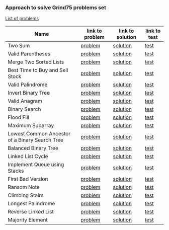 ### Approach to solve Grind75 problems set
[List of problems](https://www.techinterviewhandbook.org/grind75)


[//]: # (Problems list below)

| Name                                           | link to problem                                                         | link to solution                                                                 | link to test                                      |
|------------------------------------------------|-------------------------------------------------------------------------|----------------------------------------------------------------------------------|---------------------------------------------------|
| Two Sum                                        | [problem](https://leetcode.com/problems/two-sum/submissions/)           | [solution](./src/main/java/org/example/problems/two_sum/Solution.java)           | [test](./src/test/java/TwoSumTest.java)           |
| Valid Parentheses                              | [problem](https://leetcode.com/problems/valid-parentheses/submissions/) | [solution](./src/main/java/org/example/problems/valid_parentheses/Solution.java) | [test](./src/test/java/ValidParenthesesTest.java) |
| Merge Two Sorted Lists                         | [problem](https://leetcode.com/problems/merge-two-sorted-lists/) | [solution](./src/main/java/org/example/problems/merge_two_sorted_lists/Solution.java) | [test](./src/test/java/MergeTwoSortedListsTest.java) |
| Best Time to Buy and Sell Stock                | [problem](https://leetcode.com/problems/best-time-to-buy-and-sell-stock/) | [solution](./src/main/java/org/example/problems/best_time_to_buy_and_sell_stock/Solution.java) | [test](./src/test/java/BestTimeToBuyAndSellStockTest.java) |
| Valid Palindrome                               | [problem](https://leetcode.com/problems/valid-palindrome/) | [solution](./src/main/java/org/example/problems/best_time_to_buy_and_sell_stock/Solution.java) | [test](./src/test/java/BestTimeToBuyAndSellStockTest.java) |
| Invert Binary Tree                             | [problem](https://leetcode.com/problems/invert-binary-tree/) | [solution](./src/main/java/org/example/problems/invert_binary_tree/Solution.java) | [test](./src/test/java/InvertBinaryTreeTest.java) |
| Valid Anagram                                  | [problem](https://leetcode.com/problems/valid-anagram/) | [solution](./src/main/java/org/example/problems/valid_anagram/Solution.java) | [test](./src/test/java/ValidAnagramTest.java) |
| Binary Search                                  | [problem](https://leetcode.com/problems/binary-search/) | [solution](./src/main/java/org/example/problems/binary_search/Solution.java) | [test](./src/test/java/BinarySearchTest.java) |
| Flood Fill                                     | [problem](https://leetcode.com/problems/flood-fill/) | [solution](./src/main/java/org/example/problems/flood_fill/Solution.java) | [test](./src/test/java/FloodFillTest.java) |
| Maximum Subarray                               | [problem](https://leetcode.com/problems/maximum-subarray/) | [solution](./src/main/java/org/example/problems/maximum_subarray/Solution.java) | [test](./src/test/java/MaximumSubarrayTest.java) |
| Lowest Common Ancestor of a Binary Search Tree | [problem](https://leetcode.com/problems/lowest-common-ancestor-of-a-binary-search-tree/) | [solution](./src/main/java/org/example/problems/lowest_common_ancestor_of_a_binary_search_tree/Solution.java) | [test](./src/test/java/LowestCommonAncestorOfABinarySearchTreeTest.java) |
| Balanced Binary Tree                           | [problem](https://leetcode.com/problems/balanced-binary-tree/) | [solution](./src/main/java/org/example/problems/balanced_binary_tree/Solution.java) | [test](./src/test/java/BalancedBinaryTreeTest.java) |
| Linked List Cycle                              | [problem](https://leetcode.com/problems/linked-list-cycle/) | [solution](./src/main/java/org/example/problems/linked_list_cycle/Solution.java) | [test](./src/test/java/LinkedListCycleTest.java) |
| Implement Queue using Stacks                   | [problem](https://leetcode.com/problems/implement-queue-using-stacks/) | [solution](./src/main/java/org/example/problems/implement_queue_using_stacks/Solution.java) | [test](./src/test/java/ImplementQueueUsingStacksTest.java) |
| First Bad Version                              | [problem](https://leetcode.com/problems/first-bad-version/) | [solution](./src/main/java/org/example/problems/first_bad_version/Solution.java) | [test](./src/test/java/FirstBadVersionTest.java) |
| Ransom Note                                    | [problem](https://leetcode.com/problems/ransom-note/) | [solution](./src/main/java/org/example/problems/ransom_note/Solution.java) | [test](./src/test/java/RansomNoteTest.java) |
| Climbing Stairs                                | [problem](https://leetcode.com/problems/climbing-stairs/) | [solution](./src/main/java/org/example/problems/climbing_stairs/Solution.java) | [test](./src/test/java/ClimbingStairsTest.java) |
| Longest Palindrome                             | [problem](https://leetcode.com/problems/longest-palindrome/) | [solution](./src/main/java/org/example/problems/longest_palindrome/Solution.java) | [test](./src/test/java/LongestPalindromeTest.java) |
| Reverse Linked List                            | [problem](https://leetcode.com/problems/reverse-linked-list/) | [solution](./src/main/java/org/example/problems/reverse_linked_list/Solution.java) | [test](./src/test/java/ReverseLinkedListTest.java) |
| Majority Element                               | [problem](https://leetcode.com/problems/majority-element/) | [solution](./src/main/java/org/example/problems/majority_element/Solution.java) | [test](./src/test/java/MajorityElementTest.java) |

